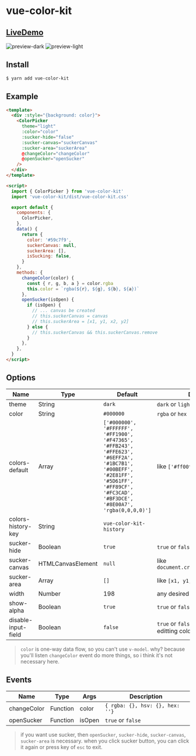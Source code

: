 # vue-color-kit

## [LiveDemo](https://vue-color-kit.vercel.app)

![preview-dark](https://raw.githubusercontent.com/anish2690/vue-color-kit/master/src/img/preview-dark.jpg)
![preview-light](https://raw.githubusercontent.com/anish2690/vue-color-kit/master/src/img/preview-light.jpg)

## Install

```bash
$ yarn add vue-color-kit
```

## Example

```html
<template>
  <div :style="{background: color}">
    <ColorPicker
      theme="light"
      :color="color"
      :sucker-hide="false"
      :sucker-canvas="suckerCanvas"
      :sucker-area="suckerArea"
      @changeColor="changeColor"
      @openSucker="openSucker"
    />
  </div>
</template>

<script>
  import { ColorPicker } from 'vue-color-kit'
  import 'vue-color-kit/dist/vue-color-kit.css'

  export default {
    components: {
      ColorPicker,
    },
    data() {
      return {
        color: '#59c7f9',
        suckerCanvas: null,
        suckerArea: [],
        isSucking: false,
      }
    },
    methods: {
      changeColor(color) {
        const { r, g, b, a } = color.rgba
        this.color = `rgba(${r}, ${g}, ${b}, ${a})`
      },
      openSucker(isOpen) {
        if (isOpen) {
          // ... canvas be created
          // this.suckerCanvas = canvas
          // this.suckerArea = [x1, y1, x2, y2]
        } else {
          // this.suckerCanvas && this.suckerCanvas.remove
        }
      },
    },
  }
</script>
```

## Options

| Name                | Type              | Default                                                                                                                                                                                  | Description                                                   |
| ------------------- | ----------------- | ---------------------------------------------------------------------------------------------------------------------------------------------------------------------------------------- | ------------------------------------------------------------- |
| theme               | String            | `dark`                                                                                                                                                                                   | `dark` or `light`                                             |
| color               | String            | `#000000`                                                                                                                                                                                | `rgba` or `hex`                                               |
| colors-default      | Array             | `['#000000', '#FFFFFF', '#FF1900', '#F47365', '#FFB243', '#FFE623', '#6EFF2A', '#1BC7B1', '#00BEFF', '#2E81FF', '#5D61FF', '#FF89CF', '#FC3CAD', '#BF3DCE', '#8E00A7', 'rgba(0,0,0,0)']` | like `['#ff00ff', '#0f0f0f', ...]`                            |
| colors-history-key  | String            | `vue-color-kit-history`                                                                                                                                                                  |
| sucker-hide         | Boolean           | `true`                                                                                                                                                                                   | `true` or `false`                                             |
| sucker-canvas       | HTMLCanvasElement | `null`                                                                                                                                                                                   | like `document.createElement('canvas')`                       |
| sucker-area         | Array             | `[]`                                                                                                                                                                                     | like `[x1, y1, x2, y2]`                                       |
| width               | Number            | 198                                                                                                                                                                                      | any desired width                                             |
| show-alpha          | Boolean           | `true`                                                                                                                                                                                   | `true` or `false`                                             |
| disable-input-field | Boolean           | `false`                                                                                                                                                                                  | `true` or `false`. It disable user from editting color value. |

> `color` is one-way data flow, so you can't use `v-model`. why? because you'll listen `changeColor` event do more things, so i think it's not necessary here.

## Events

| Name        | Type     | Args   | Description                     |
| ----------- | -------- | ------ | ------------------------------- |
| changeColor | Function | color  | `{ rgba: {}, hsv: {}, hex: ''}` |
| openSucker  | Function | isOpen | `true` or `false`               |

> if you want use sucker, then `openSucker`, `sucker-hide`, `sucker-canvas`, `sucker-area` is necessary. when you click sucker button, you can click it again or press key of `esc` to exit.
